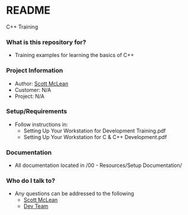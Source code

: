 # README #

C++ Training

### What is this repository for? ###

* Training examples for learning the basics of C++

### Project Information ###

* Author: [Scott McLean](mailto:smclean@databankimx.com)
* Customer: N/A
* Project: N/A

### Setup/Requirements ###

* Follow instructions in:
    * Setting Up Your Workstation for Development Training.pdf
    * Setting Up Your Workstation for C & C++ Development.pdf

### Documentation ###

* All documentation located in /00 - Resources/Setup Documentation/

### Who do I talk to? ###

* Any questions can be addressed to the following
    * [Scott McLean](mailto:smclean@databankimx.com)
    * [Dev Team](mailto:development@databankimx.com)